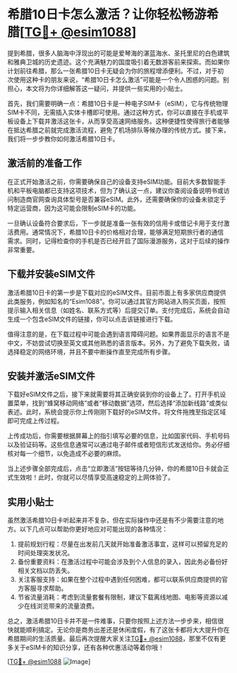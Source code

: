 # 希腊10日卡怎么激活？让你轻松畅游希腊[[TG💪+ @esim1088](https://t.me/s/esim1088)]

提到希腊，很多人脑海中浮现出的可能是爱琴海的湛蓝海水、圣托里尼的白色建筑和雅典卫城的历史遗迹。这个充满魅力的国度吸引着无数游客前来探索。而如果你计划前往希腊，那么一张希腊10日卡无疑会为你的旅程增添便利。不过，对于初次使用这种卡的朋友来说，“希腊10日卡怎么激活”可能是一个令人困惑的问题。别担心，本文将为你详细解答这一疑问，并提供一些实用的小贴士。

首先，我们需要明确一点：希腊10日卡是一种电子SIM卡（eSIM），它与传统物理SIM卡不同，无需插入实体卡槽即可使用。通过这种方式，你可以直接在手机或平板设备上下载并激活这张卡，从而享受高速网络服务。这种便捷性使得旅行者能够在抵达希腊之前就完成激活流程，避免了机场排队等候办理的传统方式。接下来，我们将一步步教你如何激活希腊10日卡。

## 激活前的准备工作

在正式开始激活之前，你需要确保自己的设备支持eSIM功能。目前大多数智能手机和平板电脑都已支持这项技术，但为了确认这一点，建议你查阅设备说明书或访问制造商官网查询具体型号是否兼容eSIM。此外，还需要确保你的设备未锁定于特定运营商，因为这可能会限制eSIM卡的功能。

一旦确认设备符合要求后，下一步就是准备一张有效的信用卡或借记卡用于支付激活费用。通常情况下，希腊10日卡的价格相对合理，能够满足短期旅行者的通信需求。同时，记得检查你的手机是否已经开启了国际漫游服务，这对于后续的操作非常重要。

## 下载并安装eSIM文件

激活希腊10日卡的第一步是下载对应的eSIM文件。目前市面上有多家供应商提供此类服务，例如知名的“Esim1088”。你可以通过其官方网站进入购买页面，按照提示输入相关信息（如姓名、联系方式等）后提交订单。支付完成后，系统会自动生成一个包含eSIM文件的链接，你可以点击该链接进行下载。

值得注意的是，在下载过程中可能会遇到语言障碍问题。如果界面显示的语言不是中文，不妨尝试切换至英文或其他熟悉的语言版本。另外，为了避免下载失败，请选择稳定的网络环境，并且不要中断操作直至完成所有步骤。

## 安装并激活eSIM文件

下载好eSIM文件之后，接下来就需要将其正确安装到你的设备上了。打开手机设置菜单，找到“蜂窝移动网络”或者“移动数据”选项，然后选择“添加新线路”或类似表述。此时，系统会提示你上传刚刚下载好的eSIM文件。将文件拖拽至指定区域即可完成上传过程。

上传成功后，你需要根据屏幕上的指引填写必要的信息，比如国家代码、手机号码以及验证码等。这些信息通常可以通过电子邮件或者短信形式发送给你。务必仔细核对每一个细节，以免造成不必要的麻烦。

当上述步骤全部完成后，点击“立即激活”按钮等待几分钟，你的希腊10日卡就会正式生效啦！此时，你就可以尽情享受高速稳定的上网体验了。

## 实用小贴士

虽然激活希腊10日卡听起来并不复杂，但在实际操作中还是有不少需要注意的地方。以下几点可以帮助你更好地应对可能出现的各种情况：

1. 提前规划行程：尽量在出发前几天就开始准备激活事宜，这样可以预留充足的时间处理突发状况。
2. 备份重要资料：在激活过程中可能会涉及到个人信息的录入，因此务必备份好相关文档以防丢失。
3. 关注客服支持：如果在整个过程中遇到任何困难，都可以联系供应商提供的官方客服寻求帮助。
4. 节省流量消耗：考虑到流量套餐有限制，建议下载离线地图、电影等资源以减少在线浏览带来的流量浪费。

总之，激活希腊10日卡并不是一件难事，只要你按照上述方法一步步来，相信很快就能顺利搞定。无论你是商务出差还是休闲度假，有了这张卡都将大大提升你在希腊期间的生活质量。最后再次提醒大家关注[TG💪+ @esim1088](https://t.me/s/esim1088)，那里不仅有更多关于eSIM卡的知识分享，还有各种优惠活动等着你哦！

[[TG💪+ @esim1088](https://t.me/s/esim1088) ![Image](https://i.postimg.cc/4NQfJmqS/Snipaste-2025-05-13-00-14-12.png)]
